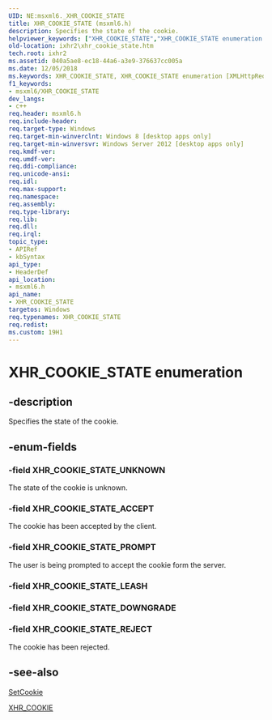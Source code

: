 ```yaml
---
UID: NE:msxml6._XHR_COOKIE_STATE
title: XHR_COOKIE_STATE (msxml6.h)
description: Specifies the state of the cookie.helpviewer_keywords: ["XHR_COOKIE_STATE","XHR_COOKIE_STATE enumeration [XMLHttpRequest2]","XHR_COOKIE_STATE_ACCEPT","XHR_COOKIE_STATE_DOWNGRADE","XHR_COOKIE_STATE_LEASH","XHR_COOKIE_STATE_PROMPT","XHR_COOKIE_STATE_REJECT","XHR_COOKIE_STATE_UNKNOWN","ixhr2.xhr_cookie_state","msxml6/XHR_COOKIE_STATE","msxml6/XHR_COOKIE_STATE_ACCEPT","msxml6/XHR_COOKIE_STATE_DOWNGRADE","msxml6/XHR_COOKIE_STATE_LEASH","msxml6/XHR_COOKIE_STATE_PROMPT","msxml6/XHR_COOKIE_STATE_REJECT","msxml6/XHR_COOKIE_STATE_UNKNOWN"]
old-location: ixhr2\xhr_cookie_state.htm
tech.root: ixhr2
ms.assetid: 040a5ae8-ec18-44a6-a3e9-376637cc005a
ms.date: 12/05/2018
ms.keywords: XHR_COOKIE_STATE, XHR_COOKIE_STATE enumeration [XMLHttpRequest2], XHR_COOKIE_STATE_ACCEPT, XHR_COOKIE_STATE_DOWNGRADE, XHR_COOKIE_STATE_LEASH, XHR_COOKIE_STATE_PROMPT, XHR_COOKIE_STATE_REJECT, XHR_COOKIE_STATE_UNKNOWN, ixhr2.xhr_cookie_state, msxml6/XHR_COOKIE_STATE, msxml6/XHR_COOKIE_STATE_ACCEPT, msxml6/XHR_COOKIE_STATE_DOWNGRADE, msxml6/XHR_COOKIE_STATE_LEASH, msxml6/XHR_COOKIE_STATE_PROMPT, msxml6/XHR_COOKIE_STATE_REJECT, msxml6/XHR_COOKIE_STATE_UNKNOWN
f1_keywords:
- msxml6/XHR_COOKIE_STATE
dev_langs:
- c++
req.header: msxml6.h
req.include-header: 
req.target-type: Windows
req.target-min-winverclnt: Windows 8 [desktop apps only]
req.target-min-winversvr: Windows Server 2012 [desktop apps only]
req.kmdf-ver: 
req.umdf-ver: 
req.ddi-compliance: 
req.unicode-ansi: 
req.idl: 
req.max-support: 
req.namespace: 
req.assembly: 
req.type-library: 
req.lib: 
req.dll: 
req.irql: 
topic_type:
- APIRef
- kbSyntax
api_type:
- HeaderDef
api_location:
- msxml6.h
api_name:
- XHR_COOKIE_STATE
targetos: Windows
req.typenames: XHR_COOKIE_STATE
req.redist: 
ms.custom: 19H1
---
```


# XHR_COOKIE_STATE enumeration


## -description


Specifies the state of the cookie.


## -enum-fields




### -field XHR_COOKIE_STATE_UNKNOWN

The state of the cookie is unknown.


### -field XHR_COOKIE_STATE_ACCEPT

The cookie has been accepted by the client.


### -field XHR_COOKIE_STATE_PROMPT

The user is being prompted to accept the cookie form the server.


### -field XHR_COOKIE_STATE_LEASH


### -field XHR_COOKIE_STATE_DOWNGRADE


### -field XHR_COOKIE_STATE_REJECT

The cookie has been rejected.


## -see-also




<a href="https://docs.microsoft.com/previous-versions/windows/desktop/api/msxml6/nf-msxml6-ixmlhttprequest2-setcookie">SetCookie</a>



<a href="https://docs.microsoft.com/windows/desktop/api/msxml6/ns-msxml6-xhr_cookie">XHR_COOKIE</a>
 

 

